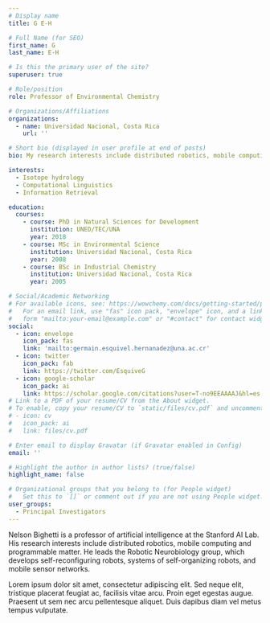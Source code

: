 ```yaml
---
# Display name
title: G E-H

# Full Name (for SEO)
first_name: G
last_name: E-H

# Is this the primary user of the site?
superuser: true

# Role/position
role: Professor of Environmental Chemistry

# Organizations/Affiliations
organizations:
  - name: Universidad Nacional, Costa Rica
    url: ''

# Short bio (displayed in user profile at end of posts)
bio: My research interests include distributed robotics, mobile computing and programmable matter.

interests:
  - Isotope hydrology
  - Computational Linguistics
  - Information Retrieval

education:
  courses:
    - course: PhD in Natural Sciences for Development
      institution: UNED/TEC/UNA
      year: 2018
    - course: MSc in Environmental Science
      institution: Universidad Nacional, Costa Rica
      year: 2008
    - course: BSc in Industrial Chemistry
      institution: Universidad Nacional, Costa Rica
      year: 2005

# Social/Academic Networking
# For available icons, see: https://wowchemy.com/docs/getting-started/page-builder/#icons
#   For an email link, use "fas" icon pack, "envelope" icon, and a link in the
#   form "mailto:your-email@example.com" or "#contact" for contact widget.
social:
  - icon: envelope
    icon_pack: fas
    link: 'mailto:germain.esquivel.hernanadez@una.ac.cr'
  - icon: twitter
    icon_pack: fab
    link: https://twitter.com/EsquiveG
  - icon: google-scholar
    icon_pack: ai
    link: https://scholar.google.com/citations?user=T-no9EEAAAAJ&hl=es
# Link to a PDF of your resume/CV from the About widget.
# To enable, copy your resume/CV to `static/files/cv.pdf` and uncomment the lines below.
# - icon: cv
#   icon_pack: ai
#   link: files/cv.pdf

# Enter email to display Gravatar (if Gravatar enabled in Config)
email: ''

# Highlight the author in author lists? (true/false)
highlight_name: false

# Organizational groups that you belong to (for People widget)
#   Set this to `[]` or comment out if you are not using People widget.
user_groups:
  - Principal Investigators
---
```


Nelson Bighetti is a professor of artificial intelligence at the Stanford AI Lab. His research interests include distributed robotics, mobile computing and programmable matter. He leads the Robotic Neurobiology group, which develops self-reconfiguring robots, systems of self-organizing robots, and mobile sensor networks.

Lorem ipsum dolor sit amet, consectetur adipiscing elit. Sed neque elit, tristique placerat feugiat ac, facilisis vitae arcu. Proin eget egestas augue. Praesent ut sem nec arcu pellentesque aliquet. Duis dapibus diam vel metus tempus vulputate.
